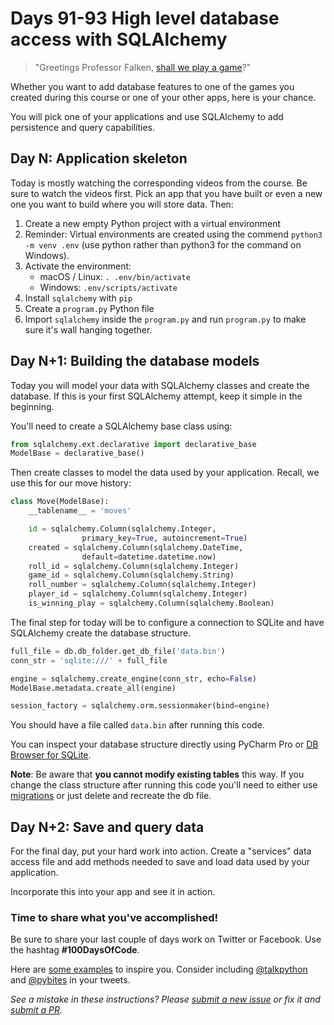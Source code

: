 # Days 91-93 High level database access with SQLAlchemy

>"Greetings Professor Falken, [shall we play a game](https://www.youtube.com/watch?v=D-9l5jSDL50)?"

Whether you want to add database features to one of the games you created during this course or one of your other apps, here is your chance.

You will pick one of your applications and use SQLAlchemy to add persistence and query capabilities.

## Day N: Application skeleton

Today is mostly watching the corresponding videos from the course. Be sure to watch the videos first. Pick an app that you have built or even a new one you want to build where you will store data. Then:

1. Create a new empty Python project with a virtual environment
2. Reminder: Virtual environments are created using the commend `python3 -m venv .env` (use python rather than python3 for the command on Windows).
3. Activate the environment:
	* macOS / Linux: `. .env/bin/activate`
	* Windows: `.env/scripts/activate`
6. Install `sqlalchemy` with `pip`
7. Create a `program.py` Python file
8. Import `sqlalchemy` inside the `program.py` and run `program.py` to make sure it's wall hanging together.

## Day N+1: Building the database models

Today you will model your data with SQLAlchemy classes and create the database. If this is your first SQLAlchemy attempt, keep it simple in the beginning.

You'll need to create a SQLAlchemy base class using:

```python
from sqlalchemy.ext.declarative import declarative_base
ModelBase = declarative_base()
```

Then create classes to model the data used by your application. Recall, we use this for our move history:

```python
class Move(ModelBase):
    __tablename__ = 'moves'

    id = sqlalchemy.Column(sqlalchemy.Integer, 
                primary_key=True, autoincrement=True)
    created = sqlalchemy.Column(sqlalchemy.DateTime, 
                default=datetime.datetime.now)
    roll_id = sqlalchemy.Column(sqlalchemy.Integer)
    game_id = sqlalchemy.Column(sqlalchemy.String)
    roll_number = sqlalchemy.Column(sqlalchemy.Integer)
    player_id = sqlalchemy.Column(sqlalchemy.Integer)
    is_winning_play = sqlalchemy.Column(sqlalchemy.Boolean)
```

The final step for today will be to configure a connection to SQLite and have SQLAlchemy create the database structure.

```python
full_file = db.db_folder.get_db_file('data.bin')
conn_str = 'sqlite:///' + full_file

engine = sqlalchemy.create_engine(conn_str, echo=False)
ModelBase.metadata.create_all(engine)

session_factory = sqlalchemy.orm.sessionmaker(bind=engine)
```

You should have a file called `data.bin` after running this code.

You can inspect your database structure directly using PyCharm Pro or [DB Browser for SQLite](http://sqlitebrowser.org/).

**Note**: Be aware that **you cannot modify existing tables** this way. If you change the class structure after running this code you'll need to either use [migrations](https://github.com/openstack/sqlalchemy-migrate) or just delete and recreate the db file.

## Day N+2: Save and query data

For the final day, put your hard work into action. Create a "services" data access file and add methods needed to save and load data used by your application.

Incorporate this into your app and see it in action.

### Time to share what you've accomplished!

Be sure to share your last couple of days work on Twitter or Facebook. Use the hashtag **#100DaysOfCode**. 

Here are [some examples](https://twitter.com/search?q=%23100DaysOfCode) to inspire you. Consider including [@talkpython](https://twitter.com/talkpython) and [@pybites](https://twitter.com/pybites) in your tweets.

*See a mistake in these instructions? Please [submit a new issue](https://github.com/talkpython/100daysofcode-with-python-course/issues) or fix it and [submit a PR](https://github.com/talkpython/100daysofcode-with-python-course/pulls).*
